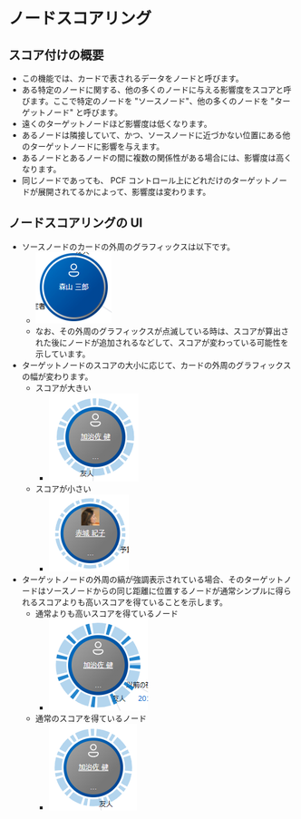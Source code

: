 # ノードスコアリング

## スコア付けの概要

- この機能では、カードで表されるデータをノードと呼びます。  
- ある特定のノードに関する、他の多くのノードに与える影響度をスコアと呼びます。ここで特定のノードを "ソースノード"、他の多くのノードを "ターゲットノード" と呼びます。  
- 遠くのターゲットノードほど影響度は低くなります。  
- あるノードは隣接していて、かつ、ソースノードに近づかない位置にある他のターゲットノードに影響を与えます。  
- あるノードとあるノードの間に複数の関係性がある場合には、影響度は高くなります。  
- 同じノードであっても、 PCF コントロール上にどれだけのターゲットノードが展開されてるかによって、影響度は変わります。  

## ノードスコアリングの UI

- ソースノードのカードの外周のグラフィックスは以下です。
  - ![NodeScoringSourceNode](../Images/NodeScoringSourceNode.ja.png)
  - なお、その外周のグラフィックスが点滅している時は、スコアが算出された後にノードが追加されるなどして、スコアが変わっている可能性を示しています。
- ターゲットノードのスコアの大小に応じて、カードの外周のグラフィックスの幅が変わります。  
  - スコアが大きい
    - ![NodeScoringScoreHigh](../Images/NodeScoringScoreHigh.ja.png)
  - スコアが小さい
    - ![NodeScoringScoreLow](../Images/NodeScoringScoreLow.ja.png)
- ターゲットノードの外周の縞が強調表示されている場合、そのターゲットノードはソースノードからの同じ距離に位置するノードが通常シンプルに得られるスコアよりも高いスコアを得ていることを示します。
  - 通常よりも高いスコアを得ているノード
    - ![NodeScoringWithAttention](../Images/NodeScoringWithAttention.ja.png)
  - 通常のスコアを得ているノード
    - ![NodeScoringWithoutAttention](../Images/NodeScoringWithoutAttention.ja.png)